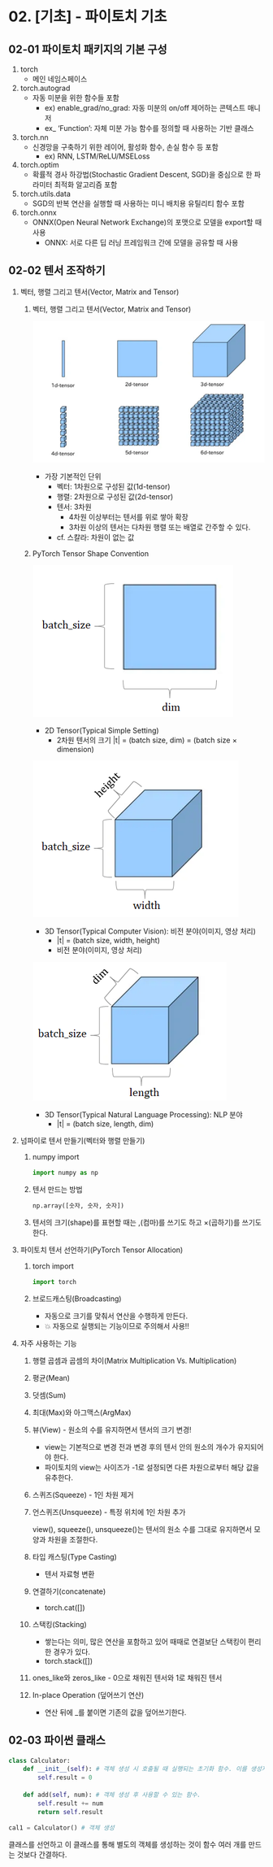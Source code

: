 # **02. [기초] - 파이토치 기초**

## 02-01 파이토치 패키지의 기본 구성

1. torch
   - 메인 네임스페이스
2. torch.autograd
   - 자동 미분을 위한 함수들 포함
     - ex) enable_grad/no_grad: 자동 미분의 on/off 제어하는 콘텍스트 매니저
     - ex\_ ‘Function’: 자체 미분 가능 함수를 정의할 때 사용하는 기반 클래스
3. torch.nn
   - 신경망을 구축하기 위한 레이어, 활성화 함수, 손실 함수 등 포함
     - ex) RNN, LSTM/ReLU/MSELoss
4. torch.optim
   - 확률적 경사 하강법(Stochastic Gradient Descent, SGD)을 중심으로 한 파라미터 최적화 알고리즘 포함
5. torch.utils.data
   - SGD의 반복 연산을 실행할 때 사용하는 미니 배치용 유틸리티 함수 포함
6. torch.onnx
   - ONNX(Open Neural Network Exchange)의 포맷으로 모델을 export할 때 사용
     - ONNX: 서로 다른 딥 러닝 프레임워크 간에 모델을 공유할 때 사용

## 02-02 텐서 조작하기

1. 벡터, 행렬 그리고 텐서(Vector, Matrix and Tensor)

   1. 벡터, 행렬 그리고 텐서(Vector, Matrix and Tensor)

      ![2.png](2.png)

      - 가장 기본적인 단위
        - 벡터: 1차원으로 구성된 값(1d-tensor)
        - 행렬: 2차원으로 구성된 값(2d-tensor)
        - 텐서: 3차원
          - 4차원 이상부터는 텐서를 위로 쌓아 확장
          - 3차원 이상의 텐서는 다차원 행렬 또는 배열로 간주할 수 있다.
        - cf. 스칼라: 차원이 없는 값

   2. PyTorch Tensor Shape Convention

      ![2DTensor.png](2DTensor.png)

      - 2D Tensor(Typical Simple Setting)
        - 2차원 텐서의 크기 |t| = (batch size, dim) = (batch size × dimension)

      ![3DTensor.png](3DTensor.png)

      - 3D Tensor(Typical Computer Vision): 비전 분야(이미지, 영상 처리)
        - |t| = (batch size, width, height)
        - 비전 분야(이미지, 영상 처리)

      ![3DTensor_2.png](3DTensor_2.png)

      - 3D Tensor(Typical Natural Language Processing): NLP 분야
        - |t| = (batch size, length, dim)

2. 넘파이로 텐서 만들기(벡터와 행렬 만들기)

   1. numpy import

      ```python
      import numpy as np
      ```

   2. 텐서 만드는 방법

      ```python
      np.array([숫자, 숫자, 숫자])
      ```

   3. 텐서의 크기(shape)를 표현할 때는 ,(컴마)를 쓰기도 하고 ×(곱하기)를 쓰기도 한다.

3. 파이토치 텐서 선언하기(PyTorch Tensor Allocation)

   1. torch import

      ```python
      import torch
      ```

   2. 브로드캐스팅(Broadcasting)
      - 자동으로 크기를 맞춰서 연산을 수행하게 만든다.
      - 💥 자동으로 실행되는 기능이므로 주의해서 사용!!

4. 자주 사용하는 기능

   1. 행렬 곱셈과 곱셈의 차이(Matrix Multiplication Vs. Multiplication)
   2. 평균(Mean)
   3. 덧셈(Sum)
   4. 최대(Max)와 아그맥스(ArgMax)
   5. 뷰(View) - 원소의 수를 유지하면서 텐서의 크기 변경!
      - view는 기본적으로 변경 전과 변경 후의 텐서 안의 원소의 개수가 유지되어야 한다.
      - 파이토치의 view는 사이즈가 -1로 설정되면 다른 차원으로부터 해당 값을 유추한다.
   6. 스퀴즈(Squeeze) - 1인 차원 제거
   7. 언스퀴즈(Unsqueeze) - 특정 위치에 1인 차원 추가

      view(), squeeze(), unsqueeze()는 텐서의 원소 수를 그대로 유지하면서 모양과 차원을 조절한다.

   8. 타입 캐스팅(Type Casting)
      - 텐서 자료형 변환
   9. 연결하기(concatenate)
      - torch.cat([])
   10. 스택킹(Stacking)
       - 쌓는다는 의미, 많은 연산을 포함하고 있어 때때로 연결보단 스택킹이 편리한 경우가 있다.
       - torch.stack([])
   11. ones_like와 zeros_like - 0으로 채워진 텐서와 1로 채워진 텐서
   12. In-place Operation (덮어쓰기 연산)
       - 연산 뒤에 \_를 붙이면 기존의 값을 덮어쓰기한다.

## 02-03 파이썬 클래스

```python
class Calculator:
    def __init__(self): # 객체 생성 시 호출될 때 실행되는 초기화 함수. 이를 생성자라고 한다.
        self.result = 0

    def add(self, num): # 객체 생성 후 사용할 수 있는 함수.
        self.result += num
        return self.result

```

```python
cal1 = Calculator() # 객체 생성
```

클래스를 선언하고 이 클래스를 통해 별도의 객체를 생성하는 것이 함수 여러 개를 만드는 것보다 간결하다.
